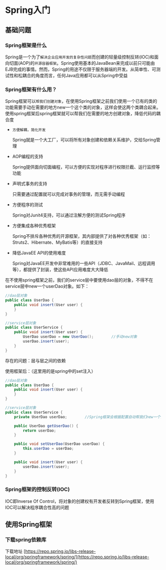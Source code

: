 # Spring入门

## 基础问题

### Spring框架是什么

Spring是一个为了`解决企业应用开发的复杂性问题`而创建的轻量级控制反转(IOC)和面向切面(AOP)的`开源容器框架`。Spring使用基本的JavaBean来完成以前只可能由EJB完成的事情。然而，Spring的用途不仅限于服务器端的开发。从简单性、可测试性和松耦合的角度而言，任何Java应用都可以从Spring中受益

### Spring框架有什么用？

Spring框架可以`帮我们创建对象`，在使用Spring框架之前我们使用一个已有的类的功能需要手动在需要的地方new一个这个类的对象，这样会使这两个类耦合起来。使用spring框架后spring框架就可以帮我们在需要的地方创建对象，降低代码的耦合度

- `方便解耦，简化开发`

  Spring就是一个大工厂，可以将所有对象创建和依赖关系维护，交给Spring管理

- AOP编程的支持

  Spring提供面向切面编程，可以方便的实现对程序进行权限拦截、运行监控等功能

- 声明式事务的支持

  只需要通过配置就可以完成对事务的管理，而无需手动编程

- 方便程序的测试

  Spring对Junit4支持，可以通过注解方便的测试Spring程序

- 方便集成各种优秀框架

  Spring不排斥各种优秀的开源框架，其内部提供了对各种优秀框架（如：Struts2、Hibernate、MyBatis等）的直接支持

- 降低JavaEE API的使用难度

  Spring对JavaEE开发中非常难用的一些API（JDBC、JavaMail、远程调用等），都提供了封装，使这些API应用难度大大降低

在不使用spring框架之前，我们的service层中要使用dao层的对象，不得不在service层中new一个userDao对象。如下：

```java
//dao层对象  
public class UserDao {
    public void insert(User user) {
    }
}

//service层对象  
public class UserService {
    public void insert(User user) {
        UserDao userDao = new UserDao();        //手动new对象
        userDao.insert(user);
    }
}
```

存在的问题：层与层之间的依赖

使用框架后：（这里用的是spring中的set注入）

```java
//dao层对象  
public class UserDao {
    public void insert(User user) {
    }
}

//service层对象  
public class UserService {
    private UserDao userDao;        //Spring框架会根据配置自动帮我们new一个对象

    public UserDao getUserDao() {
        return userDao;
    }

    public void setUserDao(UserDao userDao) {
        this.userDao = userDao;
    }

    public void insert(User user) {
        userDao.insert(user);
    }
}  
```



### Spring框架的控制反转(IOC)

IOC即Inverse Of Control，将对象的创建权有开发者反转到Spring框架，使用IOC可以解决程序耦合性高的问题

## 使用Spring框架

### 下载spring依赖库

下载地址 [https://repo.spring.io/libs-release-local/org/springframework/spring/](https://repo.spring.io/libs-release-local/org/springframework/spring/)